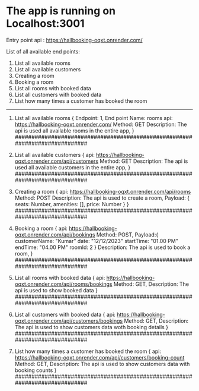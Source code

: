 # The app is running on Localhost:3001

Entry point api : https://hallbooking-oqxt.onrender.com/

List of all available end points:

1. List all available rooms
2. List all available customers
3. Creating a room
4. Booking a room
5. List all rooms with booked data
6. List all customers with booked data
7. List how many times a customer has booked the room

---

1. List all available rooms
   {
   Endpoint: 1,
   End point Name: rooms
   api: https://hallbooking-oqxt.onrender.com/
   Method: GET
   Description: The api is used all available rooms in the entire app,
   }
   ############################################################################

2. List all available customers
   {
   api: https://hallbooking-oqxt.onrender.com/api/customers
   Method: GET
   Description: The api is used all available customers in the entire app,
   }
   ############################################################################

3. Creating a room
   {
   api: https://hallbooking-oqxt.onrender.com/api/rooms
   Method: POST
   Description: The api is used to create a room,
   Payload: {
   seats: Number,
   amenities: [],
   price: Number
   }
   }
   ############################################################################

4. Booking a room
   {
   api: https://hallbooking-oqxt.onrender.com/api/bookings
   Method: POST,
   Payload:{
   customerName: "Kumar"
   date: "12/12/2023"
   startTime: "01.00 PM"
   endTime: "04.00 PM"
   roomId: 2
   }
   Description: The api is used to book a room,
   }
   ############################################################################

5. List all rooms with booked data
   {
   api: https://hallbooking-oqxt.onrender.com/api/rooms/bookings
   Method: GET,
   Description: The api is used to show booked data
   }
   ############################################################################

6. List all customers with booked data
   {
   api: https://hallbooking-oqxt.onrender.com/api/customers/bookings
   Method: GET,
   Description: The api is used to show customers data woth booking details
   }
   ############################################################################

7. List how many times a customer has booked the room
   {
   api: https://hallbooking-oqxt.onrender.com/api/customers/booking-count
   Method: GET,
   Description: The api is used to show customers data with booking counts
   }
   ############################################################################
